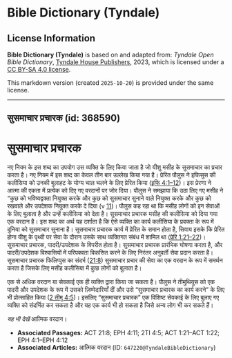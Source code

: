 # Bible Dictionary (Tyndale)

## License Information

**Bible Dictionary (Tyndale)** is based on and adapted from: _Tyndale Open Bible Dictionary_, [Tyndale House Publishers](https://tyndaleopenresources.com/), 2023, which is licensed under a [CC BY-SA 4.0 license](https://creativecommons.org/licenses/by-sa/4.0/legalcode.en).

This markdown version (created `2025-10-20`) is provided under the same license.



--------------------------------

## सुसमाचार प्रचारक (id: 368590)

सुसमाचार प्रचारक
================

नए नियम के इस शब्द का उपयोग उस व्यक्ति के लिए किया जाता है जो यीशु मसीह के सुसमाचार का प्रचार करता है। नए नियम में इस शब्द का केवल तीन बार उल्लेख किया गया है। प्रेरित पौलुस ने इफिसुस की कलीसिया को उनकी बुलाहट के योग्य चाल चलने के लिए प्रेरित किया ([इफि 4:1–12](https://ref.ly/Eph4:1-Eph4:12))। इस प्रेरणा ने आत्मा की एकता में प्रत्येक को दिए गए वरदानों पर जोर दिया। पौलुस ने समझाया कि उठा लिए गए मसीह ने “कुछ को भविष्यद्वक्ता नियुक्त करके और कुछ को सुसमाचार सुनाने वाले नियुक्त करके और कुछ को रखवाले और उपदेशक नियुक्त करके दे दिया (v [11](https://ref.ly/Eph4:11))। पौलुस कह रहा था कि मसीह लोगों को इन सेवाओं के लिए बुलाता है और उन्हें कलीसिया को देता है। सुसमाचार प्रचारक मसीह की कलीसिया को दिया गया एक वरदान है। इस शब्द का अर्थ यह दर्शाता है कि ऐसे व्यक्ति का कार्य कलीसिया के प्रवक्ता के रूप में दुनिया को सुसमाचार सुनाना है। सुसमाचार प्रचारक कार्य में प्रेरित के समान होता है, सिवाय इसके कि प्रेरित होना यीशु के पृथ्वी पर सेवा के दौरान उसके साथ व्यक्तिगत संबंध में शामिल था ([प्रेरि 1:21–22](https://ref.ly/Acts1:21-Acts1:22))। सुसमाचार प्रचारक, पादरी/उपदेशक के विपरीत होता है। सुसमाचार प्रचारक प्रारंभिक घोषणा करता है, और पादरी/उपदेशक विश्वासियों में परिपक्वता विकसित करने के लिए निरंतर अनुवर्ती सेवा प्रदान करता है। सुसमाचार प्रचारक फिलिप्पुस का संदर्भ ([21:8](https://ref.ly/Acts21:8)) सुसमाचार प्रचार की सेवा का एक वरदान के रूप में समर्थन करता है जिसके लिए मसीह कलीसिया में कुछ लोगों को बुलाता है।

एक से अधिक वरदान या सेवकाई एक ही व्यक्ति द्वारा किया जा सकता है। पौलुस ने तीमुथियुस को एक पादरी और उपदेशक के रूप में उसको ज़िम्मेदारियाँ दीं और उसे “सुसमाचार प्रचारक का कार्य करने” के लिए भी प्रोत्साहित किया ([2 तीमु 4:5](https://ref.ly/2Tim4:5))। इसलिए “सुसमाचार प्रचारक” एक विशिष्ट सेवकाई के लिए बुलाए गए व्यक्ति को संदर्भित कर सकता है और यह एक कार्य भी हो सकता है जिसे अन्य लोग भी कर सकते हैं।

*यह भी देखें* आत्मिक वरदान।

* **Associated Passages:** ACT 21:8; EPH 4:11; 2TI 4:5; ACT 1:21–ACT 1:22; EPH 4:1–EPH 4:12
* **Associated Articles:** आत्मिक वरदान  (ID: `647220@TyndaleBibleDictionary`)

